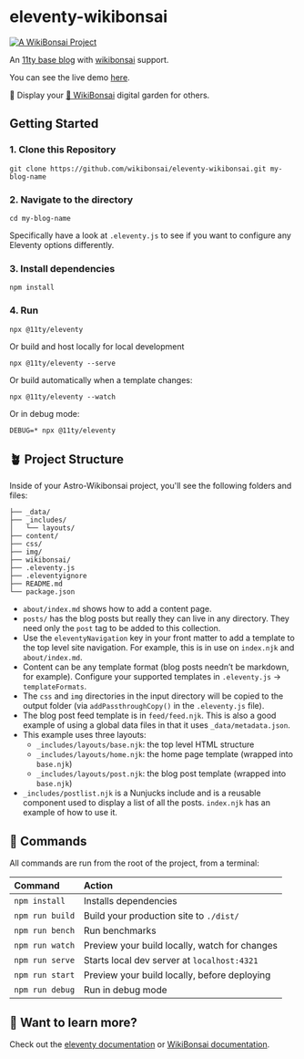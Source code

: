 # eleventy-wikibonsai

[![A WikiBonsai Project](https://img.shields.io/badge/%F0%9F%8E%8B-A%20WikiBonsai%20Project-brightgreen)](https://github.com/wikibonsai/wikibonsai)

An [11ty base blog](https://github.com/11ty/eleventy-base-blog) with [wikibonsai](https://github.com/wikibonsai/wikibonsai) support.

You can see the live demo [here](https://eleventy-wikibonsai.netlify.app/).

💐 Display your [🎋 WikiBonsai](https://github.com/wikibonsai/wikibonsai) digital garden for others.

## Getting Started

### 1. Clone this Repository

```
git clone https://github.com/wikibonsai/eleventy-wikibonsai.git my-blog-name
```

### 2. Navigate to the directory

```
cd my-blog-name
```

Specifically have a look at `.eleventy.js` to see if you want to configure any Eleventy options differently.

### 3. Install dependencies

```
npm install
```

### 4. Run

```
npx @11ty/eleventy
```

Or build and host locally for local development

```
npx @11ty/eleventy --serve
```

Or build automatically when a template changes:

```
npx @11ty/eleventy --watch
```

Or in debug mode:

```
DEBUG=* npx @11ty/eleventy
```

## 🪴 Project Structure

Inside of your Astro-Wikibonsai project, you'll see the following folders and files:

```text
├── _data/
├── _includes/
│   └── layouts/
├── content/
├── css/
├── img/
├── wikibonsai/
├── .eleventy.js
├── .eleventyignore
├── README.md
└── package.json
```

- `about/index.md` shows how to add a content page.
- `posts/` has the blog posts but really they can live in any directory. They need only the `post` tag to be added to this collection.
- Use the `eleventyNavigation` key in your front matter to add a template to the top level site navigation. For example, this is in use on `index.njk` and `about/index.md`.
- Content can be any template format (blog posts needn’t be markdown, for example). Configure your supported templates in `.eleventy.js` -> `templateFormats`.
- The `css` and `img` directories in the input directory will be copied to the output folder (via `addPassthroughCopy()` in the `.eleventy.js` file).
- The blog post feed template is in `feed/feed.njk`. This is also a good example of using a global data files in that it uses `_data/metadata.json`.
- This example uses three layouts:
  - `_includes/layouts/base.njk`: the top level HTML structure
  - `_includes/layouts/home.njk`: the home page template (wrapped into `base.njk`)
  - `_includes/layouts/post.njk`: the blog post template (wrapped into `base.njk`)
- `_includes/postlist.njk` is a Nunjucks include and is a reusable component used to display a list of all the posts. `index.njk` has an example of how to use it.

## 🧚 Commands

All commands are run from the root of the project, from a terminal:

| Command                   | Action                                           |
| :------------------------ | :----------------------------------------------- |
| `npm install`             | Installs dependencies                            |
| `npm run build`           | Build your production site to `./dist/`          |
| `npm run bench`           | Run benchmarks                                   |
| `npm run watch`           | Preview your build locally, watch for changes    |
| `npm run serve`           | Starts local dev server at `localhost:4321`      |
| `npm run start`           | Preview your build locally, before deploying     |
| `npm run debug`           | Run in debug mode                                |

## 👀 Want to learn more?

Check out the [eleventy documentation](https://www.11ty.dev/docs/local-installation/) or [WikiBonsai documentation](https://github.com/wikibonsai/wikibonsai/).
